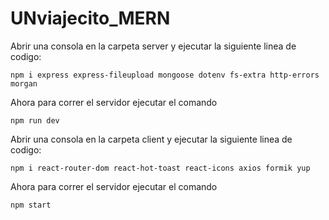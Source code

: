 # UNviajecito_MERN

Abrir una consola en la carpeta server y ejecutar la siguiente linea de codigo:

```
npm i express express-fileupload mongoose dotenv fs-extra http-errors morgan
```

Ahora para correr el servidor ejecutar el comando

```
npm run dev
```

Abrir una consola en la carpeta client y ejecutar la siguiente linea de codigo:

```
npm i react-router-dom react-hot-toast react-icons axios formik yup
```

Ahora para correr el servidor ejecutar el comando

```
npm start
```

